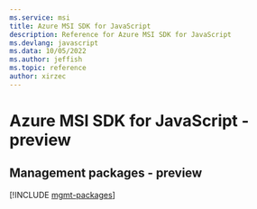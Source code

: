 ```yaml
---
ms.service: msi
title: Azure MSI SDK for JavaScript
description: Reference for Azure MSI SDK for JavaScript
ms.devlang: javascript
ms.data: 10/05/2022
ms.author: jeffish
ms.topic: reference
author: xirzec
---
```

# Azure MSI SDK for JavaScript - preview

## Management packages - preview
[!INCLUDE [mgmt-packages](msi-mgmt-index.md)]